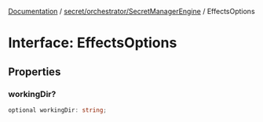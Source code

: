[Documentation](../../../../index.md) / [secret/orchestrator/SecretManagerEngine](../index.md) / EffectsOptions

# Interface: EffectsOptions

## Properties

### workingDir?

```ts
optional workingDir: string;
```
